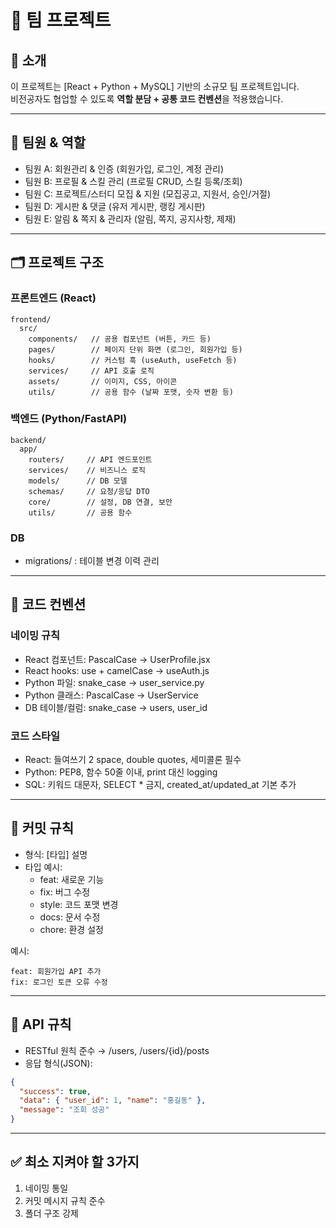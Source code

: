 # 🚀 팀 프로젝트

## 📖 소개
이 프로젝트는 [React + Python + MySQL] 기반의 소규모 팀 프로젝트입니다.  
비전공자도 협업할 수 있도록 **역할 분담 + 공통 코드 컨벤션**을 적용했습니다.  

---

## 👥 팀원 & 역할
- 팀원 A: 회원관리 & 인증 (회원가입, 로그인, 계정 관리)
- 팀원 B: 프로필 & 스킬 관리 (프로필 CRUD, 스킬 등록/조회)
- 팀원 C: 프로젝트/스터디 모집 & 지원 (모집공고, 지원서, 승인/거절)
- 팀원 D: 게시판 & 댓글 (유저 게시판, 랭킹 게시판)
- 팀원 E: 알림 & 쪽지 & 관리자 (알림, 쪽지, 공지사항, 제재)

---

## 🗂 프로젝트 구조
### 프론트엔드 (React)
```
frontend/
  src/
    components/   // 공용 컴포넌트 (버튼, 카드 등)
    pages/        // 페이지 단위 화면 (로그인, 회원가입 등)
    hooks/        // 커스텀 훅 (useAuth, useFetch 등)
    services/     // API 호출 로직
    assets/       // 이미지, CSS, 아이콘
    utils/        // 공용 함수 (날짜 포맷, 숫자 변환 등)
```

### 백엔드 (Python/FastAPI)
```
backend/
  app/
    routers/     // API 엔드포인트
    services/    // 비즈니스 로직
    models/      // DB 모델
    schemas/     // 요청/응답 DTO
    core/        // 설정, DB 연결, 보안
    utils/       // 공용 함수
```

### DB
- migrations/ : 테이블 변경 이력 관리

---

## 🎨 코드 컨벤션
### 네이밍 규칙
- React 컴포넌트: PascalCase → UserProfile.jsx
- React hooks: use + camelCase → useAuth.js
- Python 파일: snake_case → user_service.py
- Python 클래스: PascalCase → UserService
- DB 테이블/컬럼: snake_case → users, user_id

### 코드 스타일
- React: 들여쓰기 2 space, double quotes, 세미콜론 필수
- Python: PEP8, 함수 50줄 이내, print 대신 logging
- SQL: 키워드 대문자, SELECT * 금지, created_at/updated_at 기본 추가

---

## 💬 커밋 규칙
- 형식: [타입] 설명
- 타입 예시:
  - feat: 새로운 기능
  - fix: 버그 수정
  - style: 코드 포맷 변경
  - docs: 문서 수정
  - chore: 환경 설정

예시:
```
feat: 회원가입 API 추가
fix: 로그인 토큰 오류 수정
```

---

## 📡 API 규칙
- RESTful 원칙 준수 → /users, /users/{id}/posts
- 응답 형식(JSON):
```json
{
  "success": true,
  "data": { "user_id": 1, "name": "홍길동" },
  "message": "조회 성공"
}
```

---

## ✅ 최소 지켜야 할 3가지
1. 네이밍 통일  
2. 커밋 메시지 규칙 준수  
3. 폴더 구조 강제
